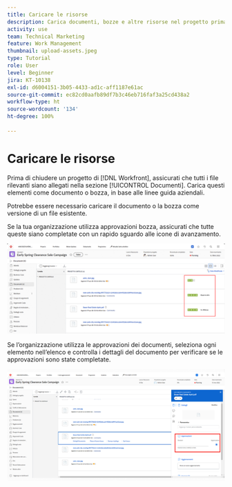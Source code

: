 ```yaml
---
title: Caricare le risorse
description: Carica documenti, bozze e altre risorse nel progetto prima di chiuderlo, in modo da associare tutti i dati pertinenti.
activity: use
team: Technical Marketing
feature: Work Management
thumbnail: upload-assets.jpeg
type: Tutorial
role: User
level: Beginner
jira: KT-10138
exl-id: d6004151-3b05-4433-ad1c-aff1187e61ac
source-git-commit: ec82cd0aafb89df7b3c46eb716faf3a25cd438a2
workflow-type: ht
source-wordcount: '134'
ht-degree: 100%

---
```


# Caricare le risorse

Prima di chiudere un progetto di [!DNL Workfront], assicurati che tutti i file rilevanti siano allegati nella sezione [!UICONTROL Documenti]. Carica questi elementi come documento o bozza, in base alle linee guida aziendali.

Potrebbe essere necessario caricare il documento o la bozza come versione di un file esistente.

Se la tua organizzazione utilizza approvazioni bozza, assicurati che tutte queste siano completate con un rapido sguardo alle icone di avanzamento.

![Pagina Documenti con icone di avanzamento della bozza](assets/planner-fund-proof-progress-icons.png)

Se l’organizzazione utilizza le approvazioni dei documenti, seleziona ogni elemento nell’elenco e controlla i dettagli del documento per verificare se le approvazioni sono state completate.

![Riepilogo laterale nella pagina Documenti che mostra l’approvazione del documento](assets/planner-fund-document-approval.png)

<!---
learn more urls
Create proofs
Add new documents to Workfront
--->
